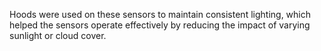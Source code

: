 Hoods were used on these sensors to maintain consistent lighting, which helped the sensors operate effectively by reducing the impact of varying sunlight or cloud cover.
